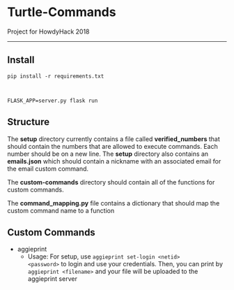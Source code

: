 # Turtle-Commands
Project for HowdyHack 2018

---


## Install 
<code>pip install -r requirements.txt

FLASK_APP=server.py flask run</code>

## Structure
The __setup__ directory currently contains a file called __verified_numbers__ that should contain the numbers that are allowed to execute commands. Each number should be on a new line. The __setup__ directory also contains an __emails.json__ which should contain a nickname with an associated email for the email custom command.

The __custom-commands__ directory should contain all of the functions for custom commands.

The __command_mapping.py__ file contains a dictionary that should map the custom command name to a function

## Custom Commands
- aggieprint
    - Usage: For setup, use <code>aggieprint set-login \<netid> \<password></code> to login and use your credentials. Then, you can print by <code>aggieprint \<filename></code> and your file will be uploaded to the aggieprint server